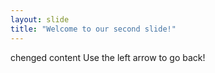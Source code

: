 ```yaml
---
layout: slide
title: "Welcome to our second slide!"
---
```

chenged content
Use the left arrow to go back!
